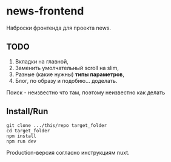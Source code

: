 # news-frontend
Наброски фронтенда для проекта news.

## TODO

1. Вкладки на главной,
2. Заменить умолчательный scroll на slim,
3. Разные (какие нужны) **типы параметров**,
4. Блог, по образу и подобию... доделать.

Поиск - неизвестно что там, поэтому неизвестно как делать

## Install/Run

```
git clone .../this/repo target_folder
cd target_folder
npm install
npm run dev
```

Production-версия согласно инструкциям nuxt.
